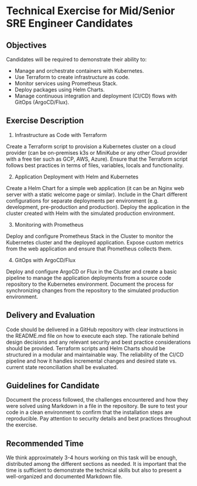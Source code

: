 # Technical Exercise for Mid/Senior SRE Engineer Candidates

## Objectives
Candidates will be required to demonstrate their ability to:

- Manage and orchestrate containers with Kubernetes.
- Use Terraform to create infrastructure as code.
- Monitor services using Prometheus Stack.
- Deploy packages using Helm Charts.
- Manage continuous integration and deployment (CI/CD) flows with GitOps (ArgoCD/Flux).

## Exercise Description
1. Infrastructure as Code with Terraform

Create a Terraform script to provision a Kubernetes cluster on a cloud provider (can be on-premises k3s or MiniKube or any other Cloud provider with a free tier such as GCP, AWS, Azure).
Ensure that the Terraform script follows best practices in terms of files, variables, locals and functionality.

2. Application Deployment with Helm and Kubernetes

Create a Helm Chart for a simple web application (it can be an Nginx web server with a static welcome page or similar).
Include in the Chart different configurations for separate deployments per environment (e.g. development, pre-production and production).
Deploy the application in the cluster created with Helm with the simulated production environment.

3. Monitoring with Prometheus

Deploy and configure Prometheus Stack in the Cluster to monitor the Kubernetes cluster and the deployed application.
Expose custom metrics from the web application and ensure that Prometheus collects them.

4. GitOps with ArgoCD/Flux

Deploy and configure ArgoCD or Flux in the Cluster and create a basic pipeline to manage the application deployments from a source code repository to the Kubernetes environment.
Document the process for synchronizing changes from the repository to the simulated production environment.

## Delivery and Evaluation
Code should be delivered in a GitHub repository with clear instructions in the README.md file on how to execute each step.
The rationale behind design decisions and any relevant security and best practice considerations should be provided.
Terraform scripts and Helm Charts should be structured in a modular and maintainable way.
The reliability of the CI/CD pipeline and how it handles incremental changes and desired state vs. current state reconciliation shall be evaluated.

## Guidelines for Candidate
Document the process followed, the challenges encountered and how they were solved using Markdown in a file in the repository.
Be sure to test your code in a clean environment to confirm that the installation steps are reproducible.
Pay attention to security details and best practices throughout the exercise.

## Recommended Time
We think approximately 3-4 hours working on this task will be enough, distributed among the different sections as needed. It is important that the time is sufficient to demonstrate the technical skills but also to present a well-organized and documented Markdown file.
